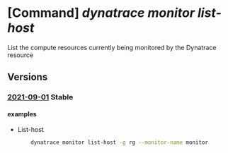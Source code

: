 # [Command] _dynatrace monitor list-host_

List the compute resources currently being monitored by the Dynatrace resource

## Versions

### [2021-09-01](/Resources/mgmt-plane/L3N1YnNjcmlwdGlvbnMve30vcmVzb3VyY2Vncm91cHMve30vcHJvdmlkZXJzL2R5bmF0cmFjZS5vYnNlcnZhYmlsaXR5L21vbml0b3JzL3t9L2xpc3Rob3N0cw==/2021-09-01.xml) **Stable**

<!-- mgmt-plane /subscriptions/{}/resourcegroups/{}/providers/dynatrace.observability/monitors/{}/listhosts 2021-09-01 -->

#### examples

- List-host
    ```bash
        dynatrace monitor list-host -g rg --monitor-name monitor
    ```
